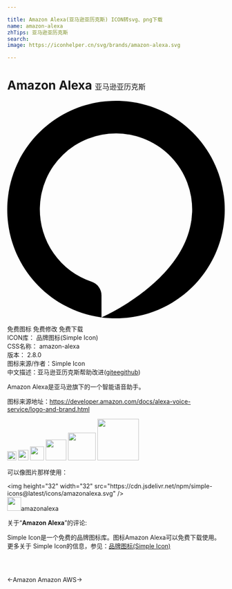 ```yaml
---

title: Amazon Alexa(亚马逊亚历克斯) ICON转svg、png下载
name: amazon-alexa
zhTips: 亚马逊亚历克斯
search: 
image: https://iconhelper.cn/svg/brands/amazon-alexa.svg

---
```


# Amazon Alexa  <small style="font-size: 60%;font-weight: 100">亚马逊亚历克斯</small>

<div id="svg" class="svg-wrap">
<svg role="img" xmlns="http://www.w3.org/2000/svg" viewBox="0 0 24 24"><title>Amazon Alexa icon</title><path d="M12 0C5.37 0 0 5.37 0 12C0 18.09 4.53 23.11 10.4 23.9V21.5A1.59 1.59 0 0 0 9.32 19.97A8.41 8.41 0 0 1 3.6 11.8A8.37 8.37 0 0 1 12.09 3.6A8.4 8.4 0 0 1 20.4 12.31L20.39 12.38A8.68 8.68 0 0 1 20.36 12.76C20.36 12.83 20.35 12.9 20.34 12.96C20.34 13.04 20.33 13.12 20.32 13.19L20.3 13.29C19.27 20.07 10.45 23.87 10.4 23.9C10.92 23.97 11.46 24 12 24C18.63 24 24 18.63 24 12S18.63 0 12 0Z"/></svg>
</div>
<detail full-name='amazon-alexa'></detail>

<div class="detail-page">
<p>
<span><span class="badge-success badge">免费图标</span> <span class="badge-success badge">免费修改</span>  <span class="badge-success badge">免费下载</span> </span>
<br/>
<span>
ICON库：
<span class="badge-secondary badge">品牌图标(Simple Icon)</span> 
</span>
<br/>
<span>
CSS名称：
<span class="badge-secondary badge">amazon-alexa</span> 
</span>

<br/>
<span>
版本：
<span class="badge-secondary badge">2.8.0</span> 
</span>
<br/>
<span>图标来源/作者：<span class="badge-light badge">Simple Icon</span></span> 
<br/>
<span class="zh-detail">中文描述：<span class="badge-primary badge">亚马逊亚历克斯</span><span class="help-link"><span>帮助改进</span>(<a href="https://gitee.com/liuwave/icon-helper/edit/master/json/brands/amazon-alexa.json" target="_blank" rel="noopener noreferrer">gitee</a><a href="https://github.com/liuwave/icon-helper/edit/master/json/brands/amazon-alexa.json" target="_blank" rel="noopener noreferrer">github</a></span>)</span><br/>
</p>
</div><div class="description description alert alert-light"><p>Amazon Alexa是亚马逊旗下的一个智能语音助手。</p><p>图标来源地址：<a href="https://developer.amazon.com/docs/alexa-voice-service/logo-and-brand.html" target="_blank" rel="noopener noreferrer">https://developer.amazon.com/docs/alexa-voice-service/logo-and-brand.html</a></p></div>
<div class="alert alert-dark">
<img height="21" width="21" src="https://cdn.jsdelivr.net/npm/simple-icons@latest/icons/amazonalexa.svg" />
<img height="24" width="24" src="https://cdn.jsdelivr.net/npm/simple-icons@latest/icons/amazonalexa.svg" />
<img height="32" width="32" src="https://cdn.jsdelivr.net/npm/simple-icons@latest/icons/amazonalexa.svg" />
<img height="48" width="48" src="https://cdn.jsdelivr.net/npm/simple-icons@latest/icons/amazonalexa.svg" />
<img height="64" width="64" src="https://cdn.jsdelivr.net/npm/simple-icons@latest/icons/amazonalexa.svg" />
<img height="96" width="96" src="https://cdn.jsdelivr.net/npm/simple-icons@latest/icons/amazonalexa.svg" />

</div>
<div>
  <p>可以像图片那样使用：    
  </p>
  <div class="alert alert-primary" style="font-size: 14px">
    &lt;img height="32" width="32" src="https://cdn.jsdelivr.net/npm/simple-icons@latest/icons/amazonalexa.svg" /&gt;
    <copy-btn content='<img height="32" width="32" src="https://cdn.jsdelivr.net/npm/simple-icons@latest/icons/amazonalexa.svg" />'></copy-btn>
  </div>
  <div class="alert alert-secondary">
    <img height="32" width="32" src="https://cdn.jsdelivr.net/npm/simple-icons@latest/icons/amazonalexa.svg" />amazonalexa
    <copy-btn content="amazonalexa" btn-title="复制图标名称"></copy-btn>
  </div>
</div>
<div class="icon-detail__container">
<p>关于“<b>Amazon Alexa</b>”的评论:</p>
</div>
<Vssue title="关于“Amazon Alexa”的评论" />
<div><p>Simple Icon是一个免费的品牌图标库。图标Amazon Alexa可以免费下载使用。更多关于  Simple Icon的信息，参见：<a target="_blank" href="https://iconhelper.cn/brands.html">品牌图标(Simple Icon)</a>
</p></div>


<div style="padding:2rem 0 " class="page-nav"><p class="inner"><span class="prev">←<router-link to="/icon/amazon.html">Amazon</router-link></span> <span class="next"><router-link to="/icon/amazon-aws.html">Amazon AWS</router-link>→</span></p></div>
